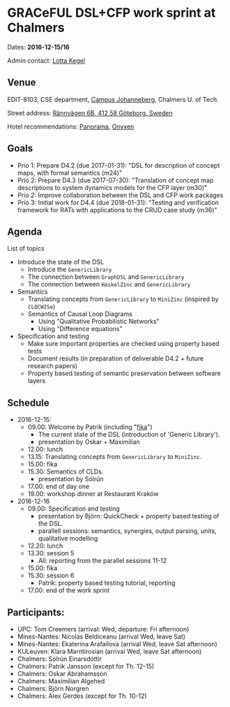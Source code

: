 # GRACeFUL DSL+CFP work sprint at Chalmers

Dates: **2016-12-15/16**

Admin contact: [Lotta Kegel](https://www.chalmers.se/en/Staff/Pages/kegel.aspx)

## Venue

EDIT-8103,
CSE department,
[Campus Johanneberg](http://www.chalmers.se/en/about-chalmers/premises-and-campus/Pages/find-your-way-to-chalmers.aspx),
Chalmers U. of Tech.

Street address: [Rännvägen 6B, 412 58 Göteborg, Sweden](https://www.google.com/maps/place/Chalmers+Tekniska+H%C3%B6gskola/@57.6874953,11.9763696,17z/data=!3m1!4b1!4m2!3m1!1s0x0:0xeee3d3162cfc5d3a)

Hotel recommendations: [Panorama](https://www.nordicchoicehotels.com/quality/quality-hotel-panorama1/), [Onyxen](http://www.hotellonyxen.se/en/)

## Goals

* Prio 1: Prepare D4.2 (due 2017-01-31): "DSL for description of concept maps, with formal semantics (m24)"
* Prio 2: Prepare D4.3 (due 2017-07-30): "Translation of concept map descriptions to system dynamics models for the CFP layer (m30)"
* Prio 2: Improve collaboration between the DSL and CFP work packages
* Prio 3: Initial work for D4.4 (due 2018-01-31): "Testing and verification framework for RATs with applications to the CRUD case study (m36)"

## Agenda

List of topics

* Introduce the state of the DSL
    * Introduce the `GenericLibrary`
    * The connection between `GraphDSL` and `GenericLibrary`
    * The connection between `HaskelZinc` and `GenericLibrary`
* Semantics
    * Translating concepts from `GenericLibrary` to `MiniZinc` (inspired by `CLOCWISe`)
    * Semantics of Causal Loop Diagrams
      * Using "Qualitative Probabilistic Networks"
      * Using "Difference equations"
* Specification and testing
    * Make sure important properties are checked using property based tests
    * Document results (in preparation of deliverable D4.2 + future research papers)
    * Property based testing of semantic preservation between software layers

## Schedule

* 2016-12-15:
    * 09.00: Welcome by Patrik (including "[fika](https://en.wikipedia.org/wiki/Fika_(Sweden))")
        * The current state of the DSL (introduction of 'Generic Library').
		* presentation by Oskar + Maximilian
    * 12.00: lunch
    * 13.15: Translating concepts from `GenericLibrary` to `MiniZinc`.
    * 15.00: fika
    * 15.30: Semantics of CLDs.
	    * presentation by Sólrún
    * 17.00: end of day one
    * 19.00: workshop dinner at Restaurant Kraków
* 2016-12-16
    * 09.00: Specification and testing
	    * presentation by Björn: QuickCheck + property based testing of the DSL.
	    * parallell sessions: semantics, synergies, output parsing, units, qualitative modelling
    * 12.20: lunch
    * 13.30: session 5
	    * All: reporting from the parallel sessions 11-12
    * 15.00: fika
    * 15.30: session 6
	    * Patrik: property based testing tutorial, reporting
    * 17.00: end of the work sprint

## Participants:

* UPC: Tom Creemers (arrival: Wed, departure: Fri afternoon)
* Mines-Nantes: Nicolas Beldiceanu (arrival Wed, leave Sat)
* Mines-Nantes: Ekaterina Arafailova (arrival Wed, leave Sat afternoon)
* KULeuven: Klara Marntirosian (arrival Wed, leave Sat afternoon)
* Chalmers: Sólrún Einarsdóttir
* Chalmers: Patrik Jansson (except for Th. 12-15)
* Chalmers: Oskar Abrahamsson
* Chalmers: Maximilian Algehed
* Chalmers: Björn Norgren
* Chalmers: Alex Gerdes (except for Th. 10-12)

